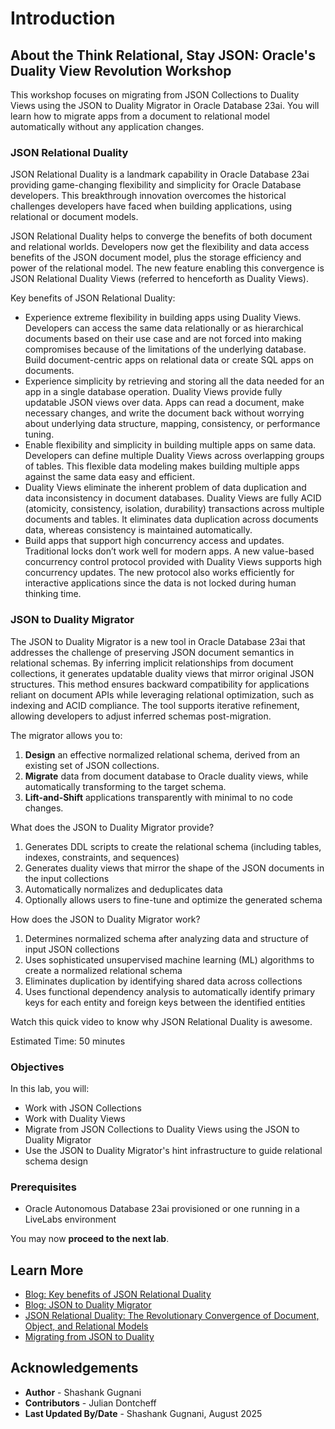 # Introduction

## About the Think Relational, Stay JSON: Oracle's Duality View Revolution Workshop

This workshop focuses on migrating from JSON Collections to Duality Views using the JSON to Duality Migrator in Oracle Database 23ai. You will learn how to migrate apps from a document to relational model automatically without any application changes.

### **JSON Relational Duality**

JSON Relational Duality is a landmark capability in Oracle Database 23ai providing game-changing flexibility and simplicity for Oracle Database developers. This breakthrough innovation overcomes the historical challenges developers have faced when building applications, using relational or document models.

JSON Relational Duality helps to converge the benefits of both document and relational worlds. Developers now get the flexibility and data access benefits of the JSON document model, plus the storage efficiency and power of the relational model. The new feature enabling this convergence is JSON Relational Duality Views (referred to henceforth as Duality Views).

Key benefits of JSON Relational Duality:

* Experience extreme flexibility in building apps using Duality Views. Developers can access the same data relationally or as hierarchical documents based on their use case and are not forced into making compromises because of the limitations of the underlying database. Build document-centric apps on relational data or create SQL apps on documents.
* Experience simplicity by retrieving and storing all the data needed for an app in a single database operation. Duality Views provide fully updatable JSON views over data. Apps can read a document, make necessary changes, and write the document back without worrying about underlying data structure, mapping, consistency, or performance tuning.
* Enable flexibility and simplicity in building multiple apps on same data. Developers can define multiple Duality Views across overlapping groups of tables. This flexible data modeling makes building multiple apps against the same data easy and efficient.
* Duality Views eliminate the inherent problem of data duplication and data inconsistency in document databases. Duality Views are fully ACID (atomicity, consistency, isolation, durability) transactions across multiple documents and tables. It eliminates data duplication across documents data, whereas consistency is maintained automatically.
* Build apps that support high concurrency access and updates. Traditional locks don’t work well for modern apps. A new value-based concurrency control protocol provided with Duality Views supports high concurrency updates. The new protocol also works efficiently for interactive applications since the data is not locked during human thinking time.

### **JSON to Duality Migrator**

The JSON to Duality Migrator is a new tool in Oracle Database 23ai that addresses the challenge of preserving JSON document semantics in relational schemas. By inferring implicit relationships from document collections, it generates updatable duality views that mirror original JSON structures. This method ensures backward compatibility for applications reliant on document APIs while leveraging relational optimization, such as indexing and ACID compliance. The tool supports iterative refinement, allowing developers to adjust inferred schemas post-migration.

The migrator allows you to:

1. **Design** an effective normalized relational schema, derived from an existing set of JSON collections.
2. **Migrate** data from document database to Oracle duality views, while automatically transforming to the target schema.
3. **Lift-and-Shift** applications transparently with minimal to no code changes.

What does the JSON to Duality Migrator provide?

1. Generates DDL scripts to create the relational schema (including tables, indexes, constraints, and sequences)
2. Generates duality views that mirror the shape of the JSON documents in the input collections
3. Automatically normalizes and deduplicates data
4. Optionally allows users to fine-tune and optimize the generated schema

How does the JSON to Duality Migrator work?

1. Determines normalized schema after analyzing data and structure of input JSON collections
2. Uses sophisticated unsupervised machine learning (ML) algorithms to create a normalized relational schema
3. Eliminates duplication by identifying shared data across collections
4. Uses functional dependency analysis to automatically identify primary keys for each entity and foreign keys between the identified entities

Watch this quick video to know why JSON Relational Duality is awesome.

[](youtube:Eb_ytQBw2i8)

Estimated Time: 50 minutes

### Objectives

In this lab, you will:

* Work with JSON Collections
* Work with Duality Views
* Migrate from JSON Collections to Duality Views using the JSON to Duality Migrator
* Use the JSON to Duality Migrator's hint infrastructure to guide relational schema design

### Prerequisites

* Oracle Autonomous Database 23ai provisioned or one running in a LiveLabs environment

You may now **proceed to the next lab**.

## Learn More

* [Blog: Key benefits of JSON Relational Duality](https://blogs.oracle.com/database/post/key-benefits-of-json-relational-duality-experience-it-today-using-oracle-database-23c-free-developer-release)
* [Blog: JSON to Duality Migrator](https://blogs.oracle.com/database/post/jsontoduality-migrator)
* [JSON Relational Duality: The Revolutionary Convergence of Document, Object, and Relational Models](https://blogs.oracle.com/database/post/json-relational-duality-app-dev)
* [Migrating from JSON to Duality](https://docs.oracle.com/en/database/oracle/oracle-database/23/sutil/migrating-from-json-to-duality.html)

## Acknowledgements

* **Author** - Shashank Gugnani
* **Contributors** - Julian Dontcheff
* **Last Updated By/Date** - Shashank Gugnani, August 2025
